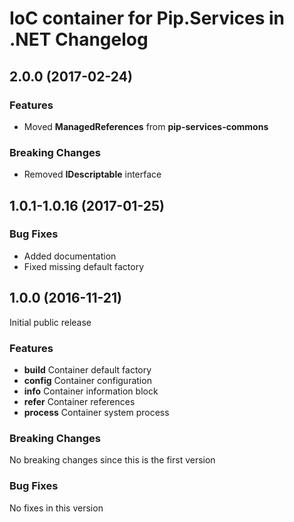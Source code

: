 # IoC container for Pip.Services in .NET Changelog

## <a name="2.0.0"></a> 2.0.0 (2017-02-24)

### Features
* Moved **ManagedReferences** from **pip-services-commons**

### Breaking Changes
* Removed **IDescriptable** interface

## <a name="1.0.1-1.0.16"></a> 1.0.1-1.0.16 (2017-01-25)

### Bug Fixes
* Added documentation
* Fixed missing default factory

## <a name="1.0.0"></a> 1.0.0 (2016-11-21)

Initial public release

### Features
* **build** Container default factory
* **config** Container configuration
* **info** Container information block
* **refer** Container references
* **process** Container system process

### Breaking Changes
No breaking changes since this is the first version

### Bug Fixes
No fixes in this version

